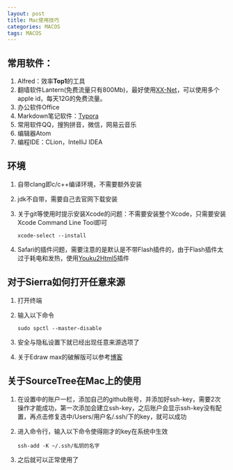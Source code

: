 ```yaml
---
layout: post
title: Mac使用技巧
categories: MACOS
tags: MACOS
---
```


## 常用软件：

1. Alfred：效率**Top1**的工具
2. 翻墙软件Lantern(免费流量只有800Mb)，最好使用[XX-Net](https://github.com/XX-net/XX-Net/wiki/How-to-use)，可以使用多个apple id，每天12G的免费流量。
3. 办公软件Office
4. Markdown笔记软件：[Typora](http://www.typora.io)
5. 常用软件QQ，搜狗拼音，微信，网易云音乐
6. 编辑器Atom
7. 编程IDE：CLion，IntelliJ IDEA

## 环境

1. 自带clang即c/c++编译环境，不需要额外安装

2. jdk不自带，需要自己去官网下载安装

3. 关于git等使用时提示安装Xcode的问题：不需要安装整个Xcode，只需要安装Xcode Command Line Tool即可

   ```shell
   xcode-select --install
   ```

4. Safari的插件问题，需要注意的是默认是不带Flash插件的，由于Flash插件太过于耗电和发热，使用[Youku2Html5](http://zythum.sinaapp.com/youkuhtml5playerbookmark/)插件


## 对于Sierra如何打开任意来源

1. 打开终端

2. 输入以下命令

   ```shell
   sudo spctl --master-disable
   ```

3. 安全与隐私设置下就已经出现任意来源选项了

4. 关于Edraw max的破解版可以参考[博客](http://www.sdifenzhou.com/edrawmax84.html)


## 关于SourceTree在Mac上的使用

1. 在设置中的账户一栏，添加自己的github账号，并添加好ssh-key，需要2次操作才能成功，第一次添加会建立ssh-key，之后账户会显示ssh-key没有配置，再点击修复选中/Users/用户名/.ssh/下的key，就可以成功

2. 进入命令行，输入以下命令使得刚才的key在系统中生效

   ```shell
   ssh-add -K ~/.ssh/私钥的名字
   ```

3. 之后就可以正常使用了







